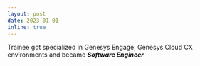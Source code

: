 ```yaml
---
layout: post
date: 2023-01-01
inline: true
---
```


Trainee got specialized in Genesys Engage, Genesys Cloud CX environments and became ***Software Engineer***
